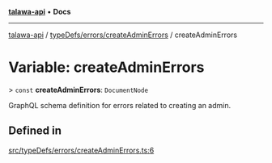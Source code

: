 [**talawa-api**](../../../../README.md) • **Docs**

***

[talawa-api](../../../../modules.md) / [typeDefs/errors/createAdminErrors](../README.md) / createAdminErrors

# Variable: createAdminErrors

\> `const` **createAdminErrors**: `DocumentNode`

GraphQL schema definition for errors related to creating an admin.

## Defined in

[src/typeDefs/errors/createAdminErrors.ts:6](https://github.com/PalisadoesFoundation/talawa-api/blob/4a88fe62b20ebda9653c55ae8d39d6c6fac8831f/src/typeDefs/errors/createAdminErrors.ts#L6)
